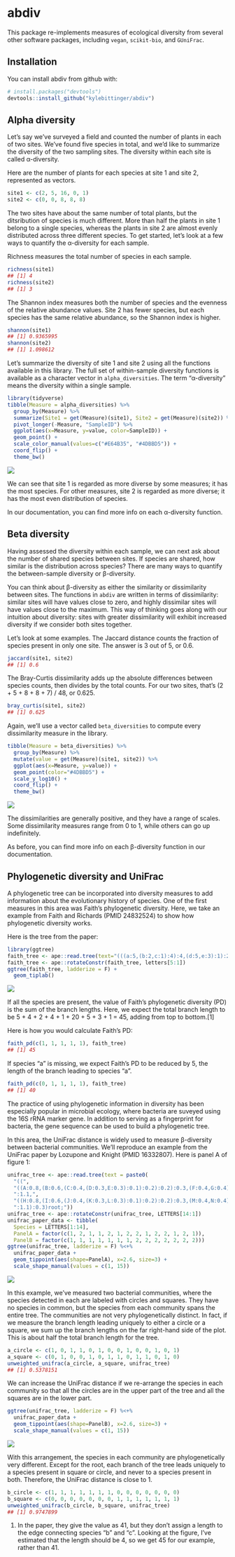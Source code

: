 
<!-- README.md is generated from README.Rmd. Please edit that file -->

# abdiv

This package re-implements measures of ecological diversity from several
other software packages, including `vegan`, `scikit-bio`, and
`GUniFrac`.

## Installation

You can install abdiv from github with:

``` r
# install.packages("devtools")
devtools::install_github("kylebittinger/abdiv")
```

## Alpha diversity

Let’s say we’ve surveyed a field and counted the number of plants in
each of two sites. We’ve found five species in total, and we’d like to
summarize the diversity of the two sampling sites. The diversity within
each site is called α-diversity.

Here are the number of plants for each species at site 1 and site 2,
represented as vectors.

``` r
site1 <- c(2, 5, 16, 0, 1)
site2 <- c(0, 0, 8, 8, 8)
```

The two sites have about the same number of total plants, but the
ditsribution of species is much different. More than half the plants in
site 1 belong to a single species, whereas the plants in site 2 are
almost evenly distributed across three different species. To get
started, let’s look at a few ways to quantify the α-diversity for each
sample.

Richness measures the total number of species in each sample.

``` r
richness(site1)
## [1] 4
richness(site2)
## [1] 3
```

The Shannon index measures both the number of species and the evenness
of the relative abundance values. Site 2 has fewer species, but each
species has the same relative abundance, so the Shannon index is higher.

``` r
shannon(site1)
## [1] 0.9365995
shannon(site2)
## [1] 1.098612
```

Let’s summarize the diversity of site 1 and site 2 using all the
functions available in this library. The full set of within-sample
diversity functions is available as a character vector in
`alpha_diversities`. The term “α-diversity” means the diversity within a
single sample.

``` r
library(tidyverse)
tibble(Measure = alpha_diversities) %>%
  group_by(Measure) %>%
  summarize(Site1 = get(Measure)(site1), Site2 = get(Measure)(site2)) %>%
  pivot_longer(-Measure, "SampleID") %>%
  ggplot(aes(x=Measure, y=value, color=SampleID)) +
  geom_point() +
  scale_color_manual(values=c("#E64B35", "#4DBBD5")) +
  coord_flip() +
  theme_bw()
```

![](tools/readme/alpha-diversity-1.png)<!-- -->

We can see that site 1 is regarded as more diverse by some measures; it
has the most species. For other measures, site 2 is regarded as more
diverse; it has the most even distribution of species.

In our documentation, you can find more info on each α-diversity
function.

## Beta diversity

Having assessed the diversity within each sample, we can next ask about
the number of shared species between sites. If species are shared, how
similar is the distribution across species? There are many ways to
quantify the between-sample diversity or β-diversity.

You can think about β-diversity as either the similarity or
dissimilarity between sites. The functions in `abdiv` are written in
terms of dissimilarity: similar sites will have values close to zero,
and highly dissimilar sites will have values close to the maximum. This
way of thinking goes along with our intuition about diversity: sites
with greater dissimilarity will exhibit increased diversity if we
consider both sites together.

Let’s look at some examples. The Jaccard distance counts the fraction of
species present in only one site. The answer is 3 out of 5, or 0.6.

``` r
jaccard(site1, site2)
## [1] 0.6
```

The Bray-Curtis dissimilarity adds up the absolute differences between
species counts, then divides by the total counts. For our two sites,
that’s (2 + 5 + 8 + 8 + 7) / 48, or 0.625.

``` r
bray_curtis(site1, site2)
## [1] 0.625
```

Again, we’ll use a vector called `beta_diversities` to compute every
dissimilarity measure in the library.

``` r
tibble(Measure = beta_diversities) %>%
  group_by(Measure) %>%
  mutate(value = get(Measure)(site1, site2)) %>%
  ggplot(aes(x=Measure, y=value)) +
  geom_point(color="#4DBBD5") +
  scale_y_log10() +
  coord_flip() +
  theme_bw()
```

![](tools/readme/beta-diversity-1.png)<!-- -->

The dissimilarities are generally positive, and they have a range of
scales. Some dissimilarity measures range from 0 to 1, while others can
go up indefinitely.

As before, you can find more info on each β-diversity function in our
documentation.

## Phylogenetic diversity and UniFrac

A phylogenetic tree can be incorporated into diversity measures to add
information about the evolutionary history of species. One of the first
measures in this area was Faith’s phylogenetic diversity. Here, we take
an example from Faith and Richards (PMID 24832524) to show how
phylogenetic diversity works.

Here is the tree from the paper:

``` r
library(ggtree)
faith_tree <- ape::read.tree(text="(((a:5,(b:2,c:1):4):4,(d:5,e:3):1):20);")
faith_tree <- ape::rotateConstr(faith_tree, letters[5:1])
ggtree(faith_tree, ladderize = F) +
  geom_tiplab()
```

![](tools/readme/unnamed-chunk-7-1.png)<!-- -->

If all the species are present, the value of Faith’s phylogenetic
diversity (PD) is the sum of the branch lengths. Here, we expect the
total branch length to be 5 + 4 + 2 + 4 + 1 + 20 + 5 + 3 + 1 = 45,
adding from top to bottom.\[1\]

Here is how you would calculate Faith’s PD:

``` r
faith_pd(c(1, 1, 1, 1, 1), faith_tree)
## [1] 45
```

If species “a” is missing, we expect Faith’s PD to be reduced by 5, the
length of the branch leading to species “a”.

``` r
faith_pd(c(0, 1, 1, 1, 1), faith_tree)
## [1] 40
```

The practice of using phylogenetic information in diversity has been
especially popular in microbial ecology, where bacteria are suveyed
using the 16S rRNA marker gene. In addition to serving as a fingerprint
for bacteria, the gene sequence can be used to build a phylogenetic
tree.

In this area, the UniFrac distance is widely used to measure β-diversity
between bacterial communities. We’ll reproduce an example from the
UniFrac paper by Lozupone and Knight (PMID 16332807). Here is panel A of
figure 1:

``` r
unifrac_tree <- ape::read.tree(text = paste0(
  "((",
  "((A:0.8,(B:0.6,(C:0.4,(D:0.3,E:0.3):0.1):0.2):0.2):0.3,(F:0.4,G:0.4):0.7)",
  ":1.1,",
  "((H:0.8,(I:0.6,(J:0.4,(K:0.3,L:0.3):0.1):0.2):0.2):0.3,(M:0.4,N:0.4):0.7)",
  ":1.1):0.3)root;"))
unifrac_tree <- ape::rotateConstr(unifrac_tree, LETTERS[14:1])
unifrac_paper_data <- tibble(
  Species = LETTERS[1:14],
  PanelA = factor(c(1, 2, 1, 1, 2, 1, 2, 2, 1, 2, 2, 1, 2, 1)),
  PanelB = factor(c(1, 1, 1, 1, 1, 1, 1, 2, 2, 2, 2, 2, 2, 2)))
ggtree(unifrac_tree, ladderize = F) %<+%
  unifrac_paper_data +
  geom_tippoint(aes(shape=PanelA), x=2.6, size=3) +
  scale_shape_manual(values = c(1, 15))
```

![](tools/readme/unnamed-chunk-10-1.png)<!-- -->

In this example, we’ve measured two bacterial communities, where the
species detected in each are labeled with circles and squares. They have
no species in common, but the species from each community spans the
entire tree. The communities are not very phylogenetically distinct. In
fact, if we measure the branch length leading uniquely to either a
circle or a square, we sum up the branch lengths on the far right-hand
side of the plot. This is about half the total branch length for the
tree.

``` r
a_circle <- c(1, 0, 1, 1, 0, 1, 0, 0, 1, 0, 0, 1, 0, 1)
a_square <- c(0, 1, 0, 0, 1, 0, 1, 1, 0, 1, 1, 0, 1, 0)
unweighted_unifrac(a_circle, a_square, unifrac_tree)
## [1] 0.5378151
```

We can increase the UniFrac distance if we re-arrange the species in
each community so that all the circles are in the upper part of the tree
and all the squares are in the lower part.

``` r
ggtree(unifrac_tree, ladderize = F) %<+%
  unifrac_paper_data +
  geom_tippoint(aes(shape=PanelB), x=2.6, size=3) +
  scale_shape_manual(values = c(1, 15))
```

![](tools/readme/unnamed-chunk-12-1.png)<!-- -->

With this arrangement, the species in each community are
phylogenetically very different. Except for the root, each branch of the
tree leads uniquely to a species present in square or circle, and never
to a species present in both. Therefore, the UniFrac distance is close
to 1.

``` r
b_circle <- c(1, 1, 1, 1, 1, 1, 1, 0, 0, 0, 0, 0, 0, 0)
b_square <- c(0, 0, 0, 0, 0, 0, 0, 1, 1, 1, 1, 1, 1, 1)
unweighted_unifrac(b_circle, b_square, unifrac_tree)
## [1] 0.9747899
```

1.  In the paper, they give the value as 41, but they don’t assign a
    length to the edge connecting species “b” and “c”. Looking at the
    figure, I’ve estimated that the length should be 4, so we get 45 for
    our example, rather than 41.
